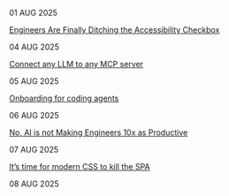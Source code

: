 01 AUG 2025

[Engineers Are Finally Ditching the Accessibility Checkbox](https://thenewstack.io/engineers-are-finally-ditching-the-accessibility-checkbox/)

04 AUG 2025

[Connect any LLM to any MCP server](https://github.com/mcp-use/mcp-use)

05 AUG 2025

[Onboarding for coding agents](https://www.fuzzycomputer.com/posts/onboarding)

06 AUG 2025

[No, AI is not Making Engineers 10x as Productive](https://colton.dev/blog/curing-your-ai-10x-engineer-imposter-syndrome/)

07 AUG 2025

[It’s time for modern CSS to kill the SPA](https://www.jonoalderson.com/conjecture/its-time-for-modern-css-to-kill-the-spa/)

08 AUG 2025

[](https://training.linuxfoundation.org/training/introduction-to-javascript-security-lfs184/)